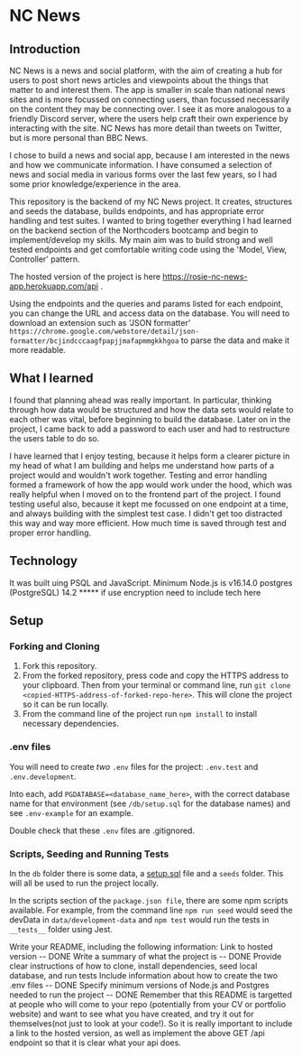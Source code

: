 # NC News

## Introduction

NC News is a news and social platform, with the aim of creating a hub for users to post short news articles and viewpoints about the things that matter to and interest them. The app is smaller in scale than national news sites and is more focussed on connecting users, than focussed necessarily on the content they may be connecting over. I see it as more analogous to a friendly Discord server, where the users help craft their own experience by interacting with the site. NC News has more detail than tweets on Twitter, but is more personal than BBC News.

I chose to build a news and social app, because I am interested in the news and how we communicate information. I have consumed a selection of news and social media in various forms over the last few years, so I had some prior knowledge/experience in the area.

This repository is the backend of my NC News project. It creates, structures and seeds the database, builds endpoints, and has appropriate error handling and test suites. I wanted to bring together everything I had learned on the backend section of the Northcoders bootcamp and begin to implement/develop my skills. My main aim was to build strong and well tested endpoints and get comfortable writing code using the 'Model, View, Controller' pattern.

The hosted version of the project is here https://rosie-nc-news-app.herokuapp.com/api . 

Using the endpoints and the queries and params listed for each endpoint, you can change the URL and access data on the database. You will need to download an extension such as 'JSON formatter' `https://chrome.google.com/webstore/detail/json-formatter/bcjindcccaagfpapjjmafapmmgkkhgoa` to parse the data and make it more readable.

## What I learned

I found that planning ahead was really important. In particular, thinking through how data would be structured and how the data sets would relate to each other was vital, before beginning to build the database. Later on in the project, I came back to add a password to each user and had to restructure the users table to do so. 

I have learned that I enjoy testing, because it helps form a clearer picture in my head of what I am building and helps me understand how parts of a project would and wouldn't work together. Testing and error handling formed a framework of how the app would work under the hood, which was really helpful when I moved on to the frontend part of the project. I found testing useful also, because it kept me focussed on one endpoint at a time, and always building with the simplest test case. I didn't get too distracted this way and way more efficient. How much time is saved through test and proper error handling. 

## Technology

It was built uing PSQL and JavaScript. 
Minimum Node.js is v16.14.0
postgres (PostgreSQL) 14.2
***** if use encryption need to include tech here

## Setup

### Forking and Cloning 

1. Fork this repository.
2. From the forked repository, press code and copy the HTTPS address to your clipboard. Then from your terminal or command line, run `git clone <copied-HTTPS-address-of-forked-repo-here>`. This will clone the project so it can be run locally.
3. From the command line of the project run `npm install` to install necessary dependencies.

### .env files

You will need to create _two_ `.env` files for the project: 
`.env.test` and  
`.env.development`.  

Into each, add `PGDATABASE=<database_name_here>`, with the correct database name for that environment (see `/db/setup.sql` for the database names) and see `.env-example` for an example. 

Double check that these `.env` files are .gitignored.

### Scripts, Seeding and Running Tests

In the `db` folder there is some data, a [setup.sql](./db/setup.sql) file and a `seeds` folder. This will all be used to run the project locally.

In the scripts section of the `package.json file`, there are some npm scripts available. For example, from the command line `npm run seed` would seed the devData in `data/development-data` and `npm test` would run the tests in `__tests__` folder using Jest.


Write your README, including the following information:
 Link to hosted version -- DONE
 Write a summary of what the project is -- DONE
 Provide clear instructions of how to clone, install dependencies, seed local database, and run tests
 Include information about how to create the two .env files  -- DONE
 Specify minimum versions of Node.js and Postgres needed to run the project -- DONE
Remember that this README is targetted at people who will come to your repo (potentially from your CV or portfolio website) and want to see what you have created, and try it out for themselves(not just to look at your code!). So it is really important to include a link to the hosted version, as well as implement the above GET /api endpoint so that it is clear what your api does.